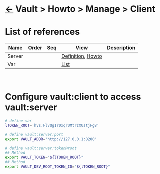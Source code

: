 <head><link rel="stylesheet" href="../../../md.css"/><script src="../../../md.js"></script></head>

[//]: #(Reference)
[Repo_Readme]:     ../list/object_list.md
[Server_Whatis]:   ../whatis/server_whatis.md
[Server_Howto]:    ../howto/server_howto.md
[Var_List]:        ../list/var_list.md

# [&larr;][Repo_Readme] Vault > Howto > Manage > Client
# List of references
|Name|Order|Seq|View|Description|
|-|-|-|-|-|
|Server|||[Definition][Server_Whatis], [Howto][Server_Howto]|
|Var|||[List][Var_List]|
<br>

# Configure vault:client to access vault:server
```bash
# define var
lTOKEN_ROOT='hvs.FlvQg1r0xqrUMtrzXUstjFg8'

# define vault:server:port 
export VAULT_ADDR='http://127.0.0.1:8200'

# define vault:server:token@root
## Method
export VAULT_TOKEN="${lTOKEN_ROOT}"
## Method
export VAULT_DEV_ROOT_TOKEN_ID="${lTOKEN_ROOT}"
```




